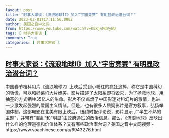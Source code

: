 ```yaml
---
layout: post
title: "时事大家谈：《流浪地球II》加入“宇宙竞赛” 有明显政治潜台词？"
date: 2023-02-01T17:11:56.000Z
author: 美国之音中文网
from: https://www.youtube.com/watch?v=K5XjvMdVyWU
tags: [ 时事大家谈 ]
comments: True
categories: [ 时事大家谈 ]
---
```

<!--1675271516000-->
[时事大家谈：《流浪地球II》加入“宇宙竞赛” 有明显政治潜台词？](https://www.youtube.com/watch?v=K5XjvMdVyWU)
------

<div>
中国春节档科幻片《流浪地球2》上映后受到小粉红的疯狂追捧，称它是中国科幻的骄傲，可以和好莱坞大片媲美。影片描述了太阳系即将毁灭，为了拯救地球，用抽签的方式牺牲35亿人的生命。影片不仅点燃了中国影迷对科幻片的激情，也进一步激发起强烈的爱国主义情绪。但是，也有很多人质疑影片是官方叙事，弘扬举国体制。这部电影在北美有限上映后，纽约时报评论说，影片显示了“半生不熟的主题”，并带有“混乱”和“明显”由政府通过的政治信息。那么，《流浪地球》反映出什么样的伦理道德和价值体系？又有哪些政治潜台词？美国之音中文网视频 - https://www.voachinese.com/a/6943276.html
</div>
